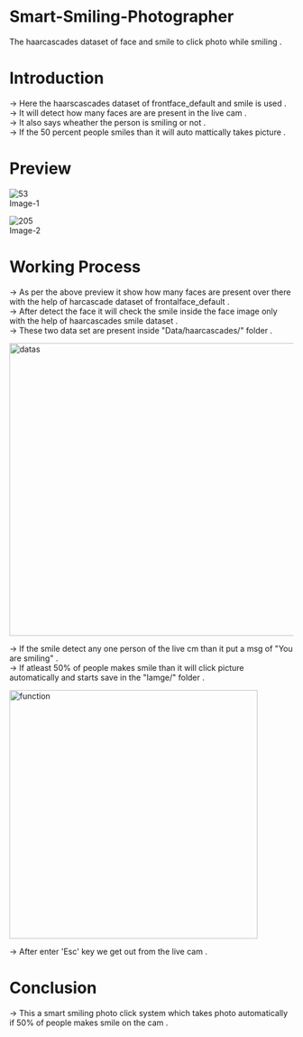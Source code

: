 # Smart-Smiling-Photographer




The haarcascades dataset of face and smile to click photo while smiling .



# Introduction    

-> Here the haarscascades dataset of frontface_default and smile is used .              
-> It will detect how many faces are are present in the live cam .              
-> It also says wheather the person is smiling or not .             
-> If the 50 percent people smiles than it will auto mattically takes picture .            



# Preview

![53](https://user-images.githubusercontent.com/113751624/230146958-0ec94c77-ba4c-44bb-989b-28b1d226c58c.jpg)                 
                                   Image-1              
                                
                              

![205](https://user-images.githubusercontent.com/113751624/230315254-0068c320-e6b0-46e2-bbea-5e8308799d9a.jpg)              
                                 Image-2              
                             

# Working Process

-> As per the above preview it show how many faces are present over there with the help of harcascade dataset of frontalface_default .         
-> After detect the face it will check the smile inside the face image only with the help of haarcascades smile dataset .     
-> These two data set are present inside "Data/haarcascades/" folder .          

<img width="518" alt="datas" src="https://user-images.githubusercontent.com/113751624/230326776-c3c09cb3-226a-49d6-a600-32f269760cf1.png">                

-> If the smile detect any one person of the live cm than it put a msg of "You are smiling" .      
-> If atleast 50% of people makes smile than it will click picture automatically and starts save in the "Iamge/" folder .     

<img width="440" alt="function" src="https://user-images.githubusercontent.com/113751624/230326881-a2681ee0-cf76-4093-b380-59c21f10e646.png">          

-> After enter 'Esc' key we get out from the live cam .    


# Conclusion
-> This a smart smiling photo click system which takes photo automatically if 50% of people makes smile on the cam .



